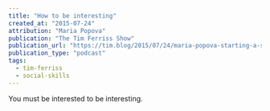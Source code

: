 ```yaml
---
title: "How to be interesting"
created_at: "2015-07-24"
attribution: "Maria Popova"
publication: "The Tim Ferriss Show"
publication_url: "https://tim.blog/2015/07/24/maria-popova-starting-a-successful-blog/"
publication_type: "podcast"
tags:
  - tim-ferriss
  - social-skills
---
```


You must be interested to be interesting.
